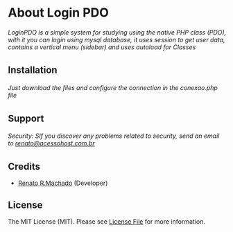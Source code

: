 # About Login PDO

###### LoginPDO is a simple system for studying using the native PHP class (PDO), with it you can login using mysql database, it uses session to get user data, contains a vertical menu (sidebar) and uses autoload for Classes

## Installation

###### Just download the files and configure the connection in the conexao.php file

## Support

###### Security:  SIf you discover any problems related to security, send an email to renato@acessohost.com.br

## Credits

- [Renato R.Machado](https://github.com/renatoribeiromachado) (Developer)

## License

The MIT License (MIT). Please see [License File](https://github.com/renatoribeiromachado/Login-PDO/blob/master/LICENSE) for more information.